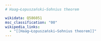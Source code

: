 ```yaml
---
# Haag–Łopuszański–Sohnius theorem

wikidata: Q586051
msc_classification: "00"
wikipedia_links:
  - "[[Haag–Łopuszański–Sohnius theorem]]"
---
```

